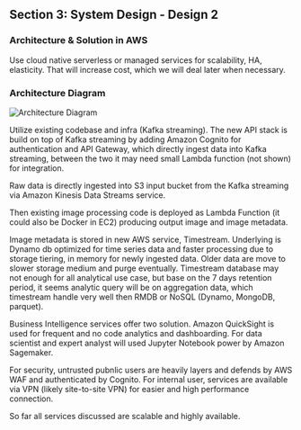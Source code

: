 ## Section 3: System Design - Design 2

### Architecture & Solution in AWS

Use cloud native serverless or managed services for scalability, HA, elasticity. That will increase cost, which we will deal later when necessary. 

### Architecture Diagram

![Architecture Diagram](architecture_diagram.png.png)

Utilize existing codebase and infra (Kafka streaming). The new API stack is build on top of Kafka streaming by adding Amazon Cognito for authentication and API Gateway, which directly ingest data into Kafka streaming, between the two it may need small Lambda function (not shown) for integration. 

Raw data is directly ingested into S3 input bucket from the Kafka streaming via Amazon Kinesis Data Streams service.  

Then existing image processing code is deployed as Lambda Function (it could also be Docker in EC2) producing output image and image metadata. 

Image metadata is stored in new AWS service, Timestream. Underlying is Dynamo db optimized for time series data and faster processing due to storage tiering, in memory for newly ingested data. Older data are move to slower storage medium and purge eventually. Timestream database may not enough for all analytical use case, but base on the 7 days retention period, it seems analytic query will be on aggregation data, which timestream handle very well then RMDB or NoSQL (Dynamo, MongoDB, parquet). 

Business Intelligence services offer two solution. Amazon QuickSight is used for frequent and no code analytics and dashboarding. For data scientist and expert analyst will used Jupyter Notebook power by Amazon Sagemaker. 

For security, untrusted pubnlic users are heavily layers and defends by AWS WAF and authenticated by Cognito. For internal user, services are available via VPN (likely site-to-site VPN) for easier and high performance connection. 

So far all services discussed are scalable and highly available. 